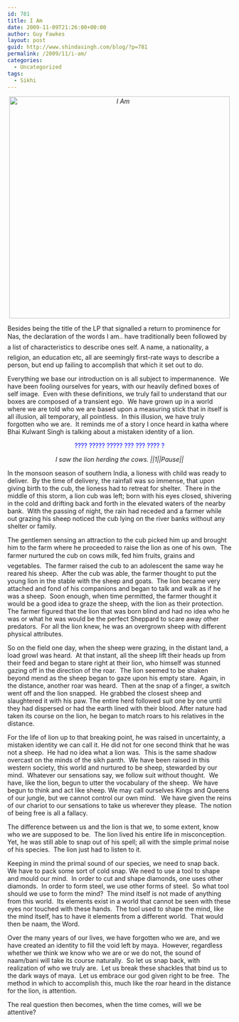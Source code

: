 ```yaml
---
id: 781
title: I Am
date: 2009-11-09T21:26:00+00:00
author: Guy Fawkes
layout: post
guid: http://www.shindasingh.com/blog/?p=781
permalink: /2009/11/i-am/
categories:
  - Uncategorized
tags:
  - Sikhi
---
```

<p style="text-align: center;">
  <em><img class="aligncenter size-full wp-image-783" title="I Am" src="http://www.shindasingh.com/blog/wp-content/uploads/2009/11/nas.i.am.png" alt="I Am" width="496" height="498" /><br /> </em>
</p>

Besides being the title of the LP that signalled a return to prominence for Nas, the declaration of the words I am.. have traditionally been followed by a list of characteristics to describe ones self. A name, a nationality, a religion, an education etc, all are seemingly first-rate ways to describe a person, but end up failing to accomplish that which it set out to do.

Everything we base our introduction on is all subject to impermanence.  We have been fooling ourselves for years, with our heavily defined boxes of self image.  Even with these definitions, we truly fail to understand that our boxes are composed of a transient ego.  We have grown up in a world where we are told who we are based upon a measuring stick that in itself is all illusion, all temporary, all pointless.  In this illusion, we have truly forgotten who we are.  It reminds me of a story I once heard in katha where Bhai Kulwant Singh is talking about a mistaken identity of a lion.

<p align="center">
  <span style="color: #0000ff;">???? ????? ????? ??? ??? ???? ?</span>
</p>

<p align="center">
  <em>I saw the lion herding the cows. ||1||Pause||</em>
</p>

In the monsoon season of southern India, a lioness with child was ready to deliver.  By the time of delivery, the rainfall was so immense, that upon giving birth to the cub, the lioness had to retreat for shelter.  There in the middle of this storm, a lion cub was left; born with his eyes closed, shivering in the cold and drifting back and forth in the elevated waters of the nearby bank.  With the passing of night, the rain had receded and a farmer while out grazing his sheep noticed the cub lying on the river banks without any shelter or family.

The gentlemen sensing an attraction to the cub picked him up and brought him to the farm where he proceeded to raise the lion as one of his own.  The farmer nurtured the cub on cows milk, fed him fruits, grains and vegetables.  The farmer raised the cub to an adolescent the same way he reared his sheep.  After the cub was able, the farmer thought to put the young lion in the stable with the sheep and goats.  The lion became very attached and fond of his companions and began to talk and walk as if he was a sheep.  Soon enough, when time permitted, the farmer thought it would be a good idea to graze the sheep, with the lion as their protection.  The farmer figured that the lion that was born blind and had no idea who he was or what he was would be the perfect Sheppard to scare away other predators.  For all the lion knew, he was an overgrown sheep with different physical attributes.

So on the field one day, when the sheep were grazing, in the distant land, a load growl was heard.  At that instant, all the sheep lift their heads up from their feed and began to stare right at their lion, who himself was stunned gazing off in the direction of the roar.  The lion seemed to be shaken beyond mend as the sheep began to gaze upon his empty stare.  Again, in the distance, another roar was heard.  Then at the snap of a finger, a switch went off and the lion snapped.  He grabbed the closest sheep and slaughtered it with his paw. The entire herd followed suit one by one until they had dispersed or had the earth lined with their blood. After nature had taken its course on the lion, he began to match roars to his relatives in the distance.

For the life of lion up to that breaking point, he was raised in uncertainty, a mistaken identity we can call it. He did not for one second think that he was not a sheep.  He had no idea what a lion was.  This is the same shadow overcast on the minds of the sikh panth.  We have been raised in this western society, this world and nurtured to be sheep, stewarded by our mind.  Whatever our sensations say, we follow suit without thought.  We have, like the lion, begun to utter the vocabulary of the sheep.  We have begun to think and act like sheep. We may call ourselves Kings and Queens of our jungle, but we cannot control our own mind.   We have given the reins of our chariot to our sensations to take us wherever they please.  The notion of being free is all a fallacy.

The difference between us and the lion is that we, to some extent, know who we are supposed to be.  The lion lived his entire life in misconception.  Yet, he was still able to snap out of his spell; all with the simple primal noise of his species.  The lion just had to listen to it.

Keeping in mind the primal sound of our species, we need to snap back.  We have to pack some sort of cold snap. We need to use a tool to shape and mould our mind.  In order to cut and shape diamonds, one uses other diamonds.  In order to form steel, we use other forms of steel.  So what tool should we use to form the mind?  The mind itself is not made of anything from this world.  Its elements exist in a world that cannot be seen with these eyes nor touched with these hands.  The tool used to shape the mind, like the mind itself, has to have it elements from a different world.  That would then be naam, the Word.

Over the many years of our lives, we have forgotten who we are, and we have created an identity to fill the void left by maya.  However, regardless whether we think we know who we are or we do not, the sound of naam/bani will take its course naturally.  So let us snap back, with realization of who we truly are.  Let us break these shackles that bind us to the dark ways of maya.  Let us embrace our god given right to be free.  The method in which to accomplish this, much like the roar heard in the distance for the lion, is attention.

The real question then becomes, when the time comes, will we be attentive?